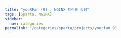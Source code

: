 ```yaml
---
title: "youRFan (9) : NGINX 트러블 슈팅"
tags: [Sparta, NGINX]
sidebar:
  nav: categories
permalink: "/categories/sparta/projects/yourfan_9"
---
```


<div class="article__content" markdown="1">

</div>
